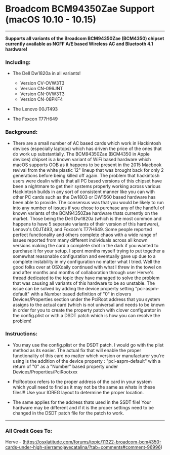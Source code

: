 # Broadcom BCM94350Zae Support (macOS 10.10 - 10.15)
---

**Supports all variants of the Broadcom BCM94350Zae (BCM4350) chipset currently available as NGFF A/E based Wireless AC and Bluetooth 4.1 hardware!**

### Including:

- The Dell Dw1820a in all variants!
  - Version CV-OVW3T3
  - Version CN-096JNT
  - Version CN-0VW3T3
  - Version CN-08PKF4
  
- The Lenovo 00JT493

- The Foxcon T77H649


### Background:

- There are a small number of AC based cards which work in Hackintosh devices (especially laptops) which has driven the price of the ones that do work up substantially. The BCM94350Zae (BCM4350 in Apple devices) chipset is a known variant of WiFi based hardware which macOS supports OOB as it happens to be present in the 2015 Macbook revival from the white plastic 12" lineup that was brought back for only 2 generations before being killed off again. The problem that hackintosh users were dealin with is that all PC based versions of this chipset have been a nightmare to get their systems properly working across various Hackintosh builds in any sort of consistent manner like you can with other PC cards such as the Dw1803 or DW1560 based hardware has been able to provide. The consensus was that you would be likely to run into any number of issues if you chose to purchase any of the handful of known variants of the BCM94350Zae hardware thats currently on the market. Those being the Dell Dw1820a (which is the most common and happens to have 5 seperate variants of their version of this hardware), Lenovo's 00JT493, and Foxcon's T77H649. Some people reported perfect functionality and others complete chaos with a wide range of issues reported from many different individuals across all known versions making the card a complete shot in the dark if you wanted to purchase it for your setup. I spent months myself trying to put together a somewhat reasonable configuration and eventually gave up due to a complete instability in my configuration no matter what I tried. Well the good folks over at OSXdaily continued with what I threw in the towel on and after months and months of collaboration through user Herve's thread dedicated to the topic they have managed to solve the problem that was causing all variants of this hardware to be so unstable. The issue can be solved by adding the device property setting "pci-aspm-default" with a Number based definition of "0" in clovers Devices/Properties section under the PciRoot address that you system assigns to the actual card (which is not universal and needs to be known in order for you to create the property patch with clover configurator in the config.plist or with a DSDT patch which is how you can resolve the problem!


### Instructions: 

- You may use the config.plist or the DSDT patch. I would go with the plist method as its easier. The actual fix that will enable the proper functionality of this card no matter which version or manufacturer you're using is the addition of the device property : "pci-aspm-default" with a return of "0" as a "Number" based property under Devices/Properties/PciRootxxx 

- PciRootxxx refers to the proper address of the card in your system which youll need to find as it may not be the same as whats in these files!!! Use your IOREG layout to determine the proper location.

- The same applies for the address thats used in the SSDT file! Your hardware may be different and if it is the proper settings need to be changed in the DSDT patch file for the patch to work.

---

### All Credit Goes To: 

Herve - (https://osxlatitude.com/forums/topic/11322-broadcom-bcm4350-cards-under-high-sierramojavecatalina/?tab=comments#comment-96996)


